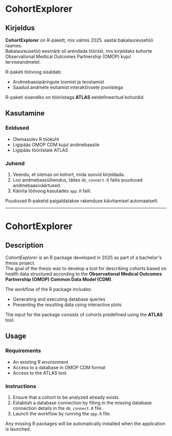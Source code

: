 # CohortExplorer

## Kirjeldus
**CohortExplorer** on R-pakett, mis valmis 2025. aastal bakalaureusetöö raames.  
Bakalaureusetöö eesmärk oli arendada tööriist, mis kirjeldaks kohorte Observational Medical Outcomes Partnership (OMOP) kujul terviseandmetel.

R-paketi töövoog sisaldab:
- Andmebaasipäringute loomist ja teostamist
- Saadud andmete esitamist interaktiivsete joonistega

R-paketi sisendiks on tööriistaga **ATLAS** eeldefineeritud kohordid.

## Kasutamine

### Eeldused
- Olemasolev R töökoht
- Ligipääs OMOP CDM kujul andmebaasile
- Ligipääs tööriistale ATLAS

### Juhend
1. Veendu, et olemas on kohort, mida soovid kirjeldada.
2. Loo andmebaasiühendus, täites `db_connect.R` failis puuduvad andmebaasiväärtused.
3. Käivita töövoog kasutades `app.R` faili.

Puuduvad R-paketid paigaldatakse rakenduse käivitamisel automaatselt.

---

# CohortExplorer

## Description
*CohortExplorer* is an R package developed in 2025 as part of a bachelor's thesis project.  
The goal of the thesis was to develop a tool for describing cohorts based on health data structured according to the **Observational Medical Outcomes Partnership (OMOP) Common Data Model (CDM)**.

The workflow of the R package includes:
- Generating and executing database queries
- Presenting the resulting data using interactive plots

The input for the package consists of cohorts predefined using the **ATLAS** tool.

## Usage

### Requirements
- An existing R environment
- Access to a database in OMOP CDM format
- Access to the ATLAS tool

### Instructions
1. Ensure that a cohort to be analyzed already exists.
2. Establish a database connection by filling in the missing database connection details in the `db_connect.R` file.
3. Launch the workflow by running the `app.R` file.

Any missing R packages will be automatically installed when the application is launched.

